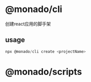 # @monado/cli
创建react应用的脚手架
## usage
```js
npx @monado/cli create <projectName>
```

# @monado/scripts